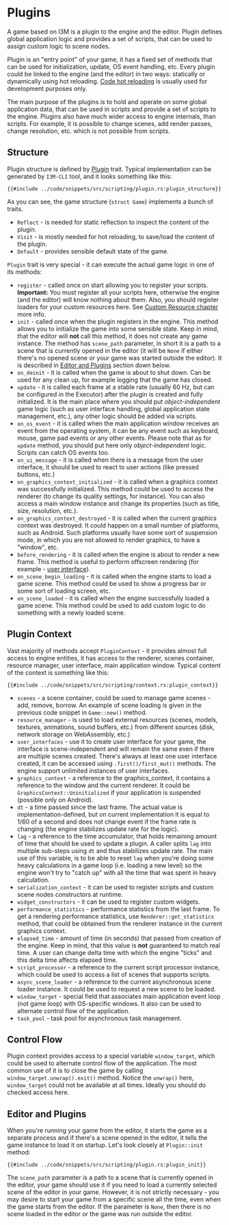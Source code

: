 # Plugins

A game based on I3M is a plugin to the engine and the editor. Plugin defines global application logic and provides
a set of scripts, that can be used to assign custom logic to scene nodes.

Plugin is an "entry point" of your game, it has a fixed set of methods that can be used for initialization, update,
OS event handling, etc. Every plugin could be linked to the engine (and the editor) in two ways: statically or dynamically
using hot reloading. [Code hot reloading](../beginning/hot_reloading.md) is usually used for development purposes only.

The main purpose of the plugins is to hold and operate on some global application data, that can be used in scripts and
provide a set of scripts to the engine. Plugins also have much wider access to engine internals, than scripts. For example,
it is possible to change scenes, add render passes, change resolution, etc. which is not possible from scripts.

## Structure

Plugin structure is defined by [Plugin](https://docs.rs/i3m/latest/i3m/plugin/trait.Plugin.html) trait. Typical implementation can be generated by `I3M-CLI` tool,
and it looks something like this:

```rust,no_run
{{#include ../code/snippets/src/scripting/plugin.rs:plugin_structure}}
```

As you can see, the game structure (`struct Game`) implements a bunch of traits.

- `Reflect` - is needed for static reflection to inspect the content of the plugin.
- `Visit` - is mostly needed for hot reloading, to save/load the content of the plugin.
- `Default` - provides sensible default state of the game.

`Plugin` trait is very special - it can execute the actual game logic in one of its methods:

- `register` - called once on start allowing you to register your scripts. **Important:** You must register all your
scripts here, otherwise the engine (and the editor) will know nothing about them. Also, you should register loaders for
your custom resources here. See [Custom Resource chapter](../resources/custom.md) more info.
- `init` - called once when the plugin registers in the engine. This method allows you to initialize the game into some
sensible state. Keep in mind, that the editor will **not** call this method, it does not create any game instance. The method
has `scene_path` parameter, in short it is a path to a scene that is currently opened in the editor (it will be `None`
if either there's no opened scene or your game was started outside the editor). It is described in
[Editor and Plugins](#editor-and-plugins) section down below.
- `on_deinit` - it is called when the game is about to shut down. Can be used for any clean up, for example logging that
the game has closed.
- `update` - it is called each frame at a stable rate (usually 60 Hz, but can be configured in the Executor) after the
plugin is created and fully initialized. It is the main place where you should put _object-independent_ game logic (such
as user interface handling, global application state management, etc.), any other logic should be added via scripts.
- `on_os_event` - it is called when the main application window receives an event from the operating system, it can be
any event such as keyboard, mouse, game pad events or any other events. Please note that as for `update` method, you
should put here only _object-independent_ logic. Scripts can catch OS events too.
- `on_ui_message` - it is called when there is a message from the user interface, it should be used to react to user
actions (like pressed buttons, etc.)
- `on_graphics_context_initialized` - it is called when a graphics context was successfully initialized. This method could
be used to access the renderer (to change its quality settings, for instance). You can also access a main window instance
and change its properties (such as title, size, resolution, etc.).
- `on_graphics_context_destroyed` - it is called when the current graphics context was destroyed. It could happen on a
small number of platforms, such as Android. Such platforms usually have some sort of suspension mode, in which you are
not allowed to render graphics, to have a "window", etc.
- `before_rendering` - it is called when the engine is about to render a new frame. This method is useful to perform
offscreen rendering (for example - [user interface](../ui/rendering.md#offscreen-rendering)).
- `on_scene_begin_loading` - it is called when the engine starts to load a game scene. This method could be used to
show a progress bar or some sort of loading screen, etc.
- `on_scene_loaded` - it is called when the engine successfully loaded a game scene. This method could be used to add
custom logic to do something with a newly loaded scene.

## Plugin Context

Vast majority of methods accept `PluginContext` - it provides almost full access to engine entities, it has access
to the renderer, scenes container, resource manager, user interface, main application window. Typical content of the
context is something like this:

```rust,no_run
{{#include ../code/snippets/src/scripting/context.rs:plugin_context}}
```

- `scenes` - a scene container, could be used to manage game scenes - add, remove, borrow. An example of scene loading
is given in the previous code snippet in `Game::new()` method.
- `resource_manager` - is used to load external resources (scenes, models, textures, animations, sound buffers, etc.) from
different sources (disk, network storage on WebAssembly, etc.)
- `user_interfaces` - use it to create user interface for your game, the interface is scene-independent and will remain
the same even if there are multiple scenes created. There's always at least one user interface created, it can be accessed
using `.first()/first_mut()` methods. The engine support unlimited instances of user interfaces.
- `graphics_context` - a reference to the graphics_context, it contains a reference to the window and the current renderer.
It could be `GraphicsContext::Uninitialized` if your application is suspended (possible only on Android).
- `dt` - a time passed since the last frame. The actual value is implementation-defined, but on current implementation it
is equal to 1/60 of a second and does not change event if the frame rate is changing (the engine stabilizes update rate
for the logic).
- `lag` - a reference to the time accumulator, that holds remaining amount of time that should be used to update a plugin.
A caller splits `lag` into multiple sub-steps using `dt` and thus stabilizes update rate. The main use of this variable,
is to be able to reset `lag` when you're doing some heavy calculations in a game loop (i.e. loading a new level) so the
engine won't try to "catch up" with all the time that was spent in heavy calculation.
- `serialization_context` - it can be used to register scripts and custom scene nodes constructors at runtime.
- `widget_constructors` - it can be used to register custom widgets.
- `performance_statistics` - performance statistics from the last frame. To get a rendering performance statistics, use
`Renderer::get_statistics` method, that could be obtained from the renderer instance in the current graphics context.
- `elapsed_time` - amount of time (in seconds) that passed from creation of the engine. Keep in mind, that this value
is **not** guaranteed to match real time. A user can change delta time with which the engine "ticks" and this delta time
affects elapsed time.
- `script_processor` - a reference to the current script processor instance, which could be used to access a list of
scenes that supports scripts.
- `async_scene_loader` - a reference to the current asynchronous scene loader instance. It could be used to request
a new scene to be loaded.
- `window_target` - special field that associates main application event loop (not game loop) with OS-specific windows.
It also can be used to alternate control flow of the application.
- `task_pool` - task pool for asynchronous task management.

## Control Flow

Plugin context provides access to a special variable `window_target`, which could be used to alternate control flow of
the application. The most common use of it is to close the game by calling `window_target.unwrap().exit()` method.
Notice the `unwrap()` here, `window_target` could not be available at all times. Ideally you should do checked access here.

## Editor and Plugins

When you're running your game from the editor, it starts the game as a separate process and if there's a scene opened
in the editor, it tells the game instance to load it on startup. Let's look closely at `Plugin::init` method:

```rust,no_run
{{#include ../code/snippets/src/scripting/plugin.rs:plugin_init}}
```

The `scene_path` parameter is a path to a scene that is currently opened in the editor, your game should use it if you
need to load a currently selected scene of the editor in your game. However, it is not strictly necessary - you may
desire to start your game from a specific scene all the time, even when the game starts from the editor. If the parameter
is `None`, then there is no scene loaded in the editor or the game was run outside the editor.
